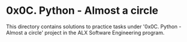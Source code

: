 # 0x0C. Python - Almost a circle
This directory contains solutions to practice tasks under '0x0C. Python - Almost a circle' project in the ALX Software Engineering program.
